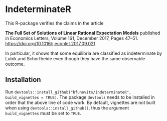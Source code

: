 # IndeterminateR

This R-package verifies the claims in the article 

**The Full Set of Solutions of Linear Rational Expectation Models**
published in Economics Letters, Volume 161, December 2017, Pages 47–51.
https://doi.org/10.1016/j.econlet.2017.09.021

In particular, it shows that some equilibria are classified as indeterminate by Lubik and Schorfheide even though they have the same observable outcome.

## Installation

Run `devtools::install_github("bfunovits/indeterminateR", build_vignettes = TRUE)`.
The package `devtools` needs to be installed in order that the above line of code work.
By default, vignettes are not built when using `devtools::install_github()`, thus the argument `build_vignettes` must be set to `TRUE`.
